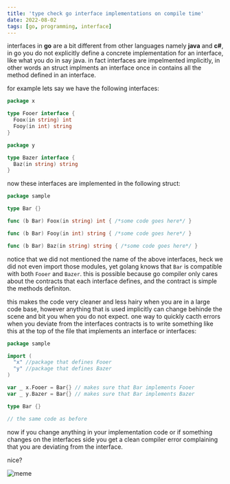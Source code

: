 ```yaml
---
title: 'type check go interface implementations on compile time'
date: 2022-08-02 
tags: [go, programming, interface]
---
```


interfaces in **go** are a bit different from other languages namely **java** and **c#**, in go you do not explicitly define a concrete implementation for an interface, like what you do in say java. in fact interfaces are impelmented implicitly, in other words an struct implments an interface once in contains all the method defined in an interface.

for example lets say we have the following interfaces:

```go
package x

type Fooer interface {
  Foox(in string) int
  Fooy(in int) string
}
```

```go
package y

type Bazer interface {
  Baz(in string) string
}
```

now these interfaces are implemented in the following struct:

```go
package sample

type Bar {}

func (b Bar) Foox(in string) int { /*some code goes here*/ }

func (b Bar) Fooy(in int) string { /*some code goes here*/ }

func (b Bar) Baz(in string) string { /*some code goes here*/ }
```

notice that we did not mentioned the name of the above interfaces, heck we did not even import those modules, yet golang knows that `Bar` is compatible with both `Fooer` and `Bazer`. this is possible because go compiler only cares about the contracts that each interface defines, and the contract is simple the methods definiton.

this makes the code very cleaner and less hairy when you are in a large code base, however anything that is used implicitly can change behinde the scene and bit you when you do not expect. one way to quickly cacth errors when you deviate from the interfaces contracts is to write something like this at the top of the file that implements an interface or interfaces:

```go
package sample

import (
  "x" //package that defines Fooer
  "y" //package that defines Bazer
)

var _ x.Fooer = Bar{} // makes sure that Bar implements Fooer
var _ y.Bazer = Bar{} // makes sure that Bar implements Bazer

type Bar {}

// the same code as before
```

now if you change anything in your implementation code or if something changes on the interfaces side you get a clean compiler error complaining that you are deviating from the interface.

nice?

![meme](https://i.giphy.com/media/Od0QRnzwRBYmDU3eEO/giphy.webp)

